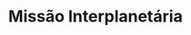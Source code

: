 ---
Numero: 9
title: Missão Interplanetária
Autor: A E Van Vogt
Co-autor: 
Ano-de-Publicacao: 1954
Titulo-original: The Voyage of the Space Beagle
Tradutor: Fernando Moutinho
Co-tradutor: 
Ano-de-edicao: 1950
alias: A-E-Van-Vogt
Autor2-alias: 
Tradutor1-alias: Fernando-Moutinho
Tradutor2-alias: 
Titulo-link: 9-Missao-Interplanetaria
Capa: Cândido Costa Pinto
pags: 283
Capa-link: Candido-Costa-Pinto
---